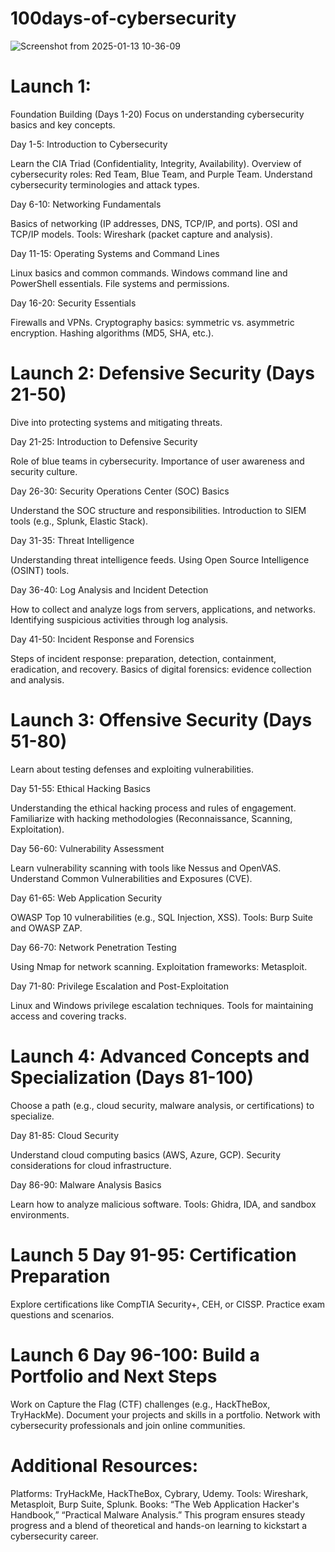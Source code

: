 # 100days-of-cybersecurity
![Screenshot from 2025-01-13 10-36-09](https://github.com/user-attachments/assets/47495823-201e-4fa3-8e9a-c91280c5bcb6)

# Launch 1:
Foundation Building (Days 1-20)
Focus on understanding cybersecurity basics and key concepts.

Day 1-5: Introduction to Cybersecurity

Learn the CIA Triad (Confidentiality, Integrity, Availability).
Overview of cybersecurity roles: Red Team, Blue Team, and Purple Team.
Understand cybersecurity terminologies and attack types.

Day 6-10: Networking Fundamentals

Basics of networking (IP addresses, DNS, TCP/IP, and ports).
OSI and TCP/IP models.
Tools: Wireshark (packet capture and analysis).

Day 11-15: Operating Systems and Command Lines

Linux basics and common commands.
Windows command line and PowerShell essentials.
File systems and permissions.

Day 16-20: Security Essentials

Firewalls and VPNs.
Cryptography basics: symmetric vs. asymmetric encryption.
Hashing algorithms (MD5, SHA, etc.).

# Launch 2: Defensive Security (Days 21-50)
Dive into protecting systems and mitigating threats.

Day 21-25: Introduction to Defensive Security

Role of blue teams in cybersecurity.
Importance of user awareness and security culture.

Day 26-30: Security Operations Center (SOC) Basics

Understand the SOC structure and responsibilities.
Introduction to SIEM tools (e.g., Splunk, Elastic Stack).

Day 31-35: Threat Intelligence

Understanding threat intelligence feeds.
Using Open Source Intelligence (OSINT) tools.

Day 36-40: Log Analysis and Incident Detection

How to collect and analyze logs from servers, applications, and networks.
Identifying suspicious activities through log analysis.

Day 41-50: Incident Response and Forensics

Steps of incident response: preparation, detection, containment, eradication, and recovery.
Basics of digital forensics: evidence collection and analysis.

# Launch 3: Offensive Security (Days 51-80)
Learn about testing defenses and exploiting vulnerabilities.

Day 51-55: Ethical Hacking Basics

Understanding the ethical hacking process and rules of engagement.
Familiarize with hacking methodologies (Reconnaissance, Scanning, Exploitation).

Day 56-60: Vulnerability Assessment

Learn vulnerability scanning with tools like Nessus and OpenVAS.
Understand Common Vulnerabilities and Exposures (CVE).

Day 61-65: Web Application Security

OWASP Top 10 vulnerabilities (e.g., SQL Injection, XSS).
Tools: Burp Suite and OWASP ZAP.

Day 66-70: Network Penetration Testing

Using Nmap for network scanning.
Exploitation frameworks: Metasploit.

Day 71-80: Privilege Escalation and Post-Exploitation

Linux and Windows privilege escalation techniques.
Tools for maintaining access and covering tracks.

# Launch 4: Advanced Concepts and Specialization (Days 81-100)
Choose a path (e.g., cloud security, malware analysis, or certifications) to specialize.

Day 81-85: Cloud Security

Understand cloud computing basics (AWS, Azure, GCP).
Security considerations for cloud infrastructure.

Day 86-90: Malware Analysis Basics

Learn how to analyze malicious software.
Tools: Ghidra, IDA, and sandbox environments.

# Launch 5 Day 91-95: Certification Preparation

Explore certifications like CompTIA Security+, CEH, or CISSP.
Practice exam questions and scenarios.

# Launch 6 Day 96-100: Build a Portfolio and Next Steps

Work on Capture the Flag (CTF) challenges (e.g., HackTheBox, TryHackMe).
Document your projects and skills in a portfolio.
Network with cybersecurity professionals and join online communities.
# Additional Resources:
Platforms: TryHackMe, HackTheBox, Cybrary, Udemy.
Tools: Wireshark, Metasploit, Burp Suite, Splunk.
Books: “The Web Application Hacker's Handbook,” “Practical Malware Analysis.”
This program ensures steady progress and a blend of theoretical and hands-on learning to kickstart a cybersecurity career.
